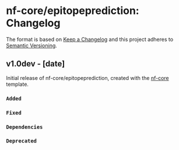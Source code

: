 # nf-core/epitopeprediction: Changelog

The format is based on [Keep a Changelog](http://keepachangelog.com/en/1.0.0/)
and this project adheres to [Semantic Versioning](http://semver.org/spec/v2.0.0.html).

## v1.0dev - [date]

Initial release of nf-core/epitopeprediction, created with the [nf-core](http://nf-co.re/) template.

### `Added`

### `Fixed`

### `Dependencies`

### `Deprecated`
